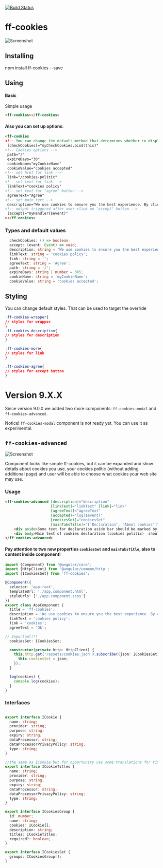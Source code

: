 [![Build Status](https://travis-ci.org/frontendfreelancerdk/ff-cookies.svg?branch=master)](https://travis-ci.org/frontendfreelancerdk/ff-cookies)


# ff-cookies

![Screenshot](https://github.com/frontendfreelancerdk/ff-cookies/blob/master/projects/ff-cookies/screenshot.png?raw=true)

## Installing 

npm install ff-cookies --save

## Using

#### Basic

Simple usage
```html
<ff-cookies></ff-cookies>
```

#### Also you can set up options:
```html
<ff-cookies
<!-- You can change the default method that determines whether to display the component or not. -->
 [checkCookies]="myCheckCookies.bind(this)" 
<!-- Cookies options -->
 path="/"
 expireDays="30"
 cookieName="myCookieName"
 cookieValue="cookies accepted"
<!-- set href for link -->
 link="/cookies-politic"
<!-- set text for link -->
 linkText="cookies policy"
<!-- set text for "agree" button -->
 agreeText="Agree"
<!-- set main text -->
 description="We use cookies to ensure you the best experience. By clicking around the site you accept our "
<!-- output triggered after user click on "accept" button -->
 (accept)="myHandler($event)"
></ff-cookies>
```

### Types and default values 
```typescript
  checkCookies: () => boolean;
  accept: (event: Event) => void;
  description: string = 'We use cookies to ensure you the best experience. By clicking around the site you accept our ';
  linkText: string = 'cookies policy';
  link: string = '';
  agreeText: string = 'Agree';
  path: string = '/';
  expireDays: string | number = 365;
  cookieName: string = 'myCookieName';
  cookieValue: string = 'cookies accepted';
```

## Styling 

You can change default styles. That can be used to target the override

```css
.ff-cookies-wrapper{
// styles for wrapper
}
.ff-cookies-description{
// styles for description
}

.ff-cookies-more{
// styles for link 
}

.ff-cookies-agree{
// styles for accept button
}

```

# Version 9.X.X
Since version 9.0.0 we added two more components: `ff-cookies-modal` and `ff-cookies-advanced`.

Notice! `ff-cookies-modal` component is not ready yet. You can use it as experimental.

## `ff-cookies-advanced`
![Screenshot](https://github.com/frontendfreelancerdk/ff-cookies/blob/master/projects/ff-cookies/screenshot_advanced.png?raw=true)

Component looks like simple ff-cookies, but it can be expanded and show details about cookies you use,
your cookies politic (without adding additional page) and user will be able to choose what cookies your web site may use.

### Usage

```html
<ff-cookies-advanced [description]="description"
                     [linkText]="linkText" [link]="link"
                     [agreeText]="agreeText"
                     (accepted)="log($event)"
                     [cookiesSet]="cookiesSet"
                     [mainTabsTitle]="['Declaration', 'About cookies']">
    <div aside>Some text for declaration aside bar should be marked by 'aside' attr</div>
    <div body>Main text of cookies declaration (cookies politic)  should be marked by 'body' attr</div>
</ff-cookies-advanced>
```
#### Pay attention to two new properties `cookiesSet` and `mainTabsTitle`, also to content inside component!
```typescript
import {Component} from '@angular/core';
import {HttpClient} from '@angular/common/http';
import {ICookiesSet} from 'ff-cookies';

@Component({
  selector: 'app-root',
  templateUrl: './app.component.html',
  styleUrls: ['./app.component.scss']
})
export class AppComponent {
  title = 'ff-cookies';
  description = 'We use cookies to ensure you the best experience. By clicking around the site you accept our ';
  linkText = 'cookies policy';
  link = 'cookies';
  agreeText = 'Ok';

// Important!!!
  cookiesSet: ICookiesSet;

  constructor(private http: HttpClient) {
    this.http.get('/assets/cookies.json').subscribe((json: ICookiesSet) => {
      this.cookiesSet = json;
    });
  }

  log(cookies) {
    console.log(cookies);
  }
}
```

### Interfaces

```typescript

export interface ICookie {
  name: string;
  provider: string;
  purpose: string;
  expiry: string;
  dataProcessor: string;
  dataProcessorPrivacyPolicy: string;
  type: string;
}

//the same as ICookie but for opportunity use some translations for titles
export interface ICookieTitles {
  name: string;
  provider: string;
  purpose: string;
  expiry: string;
  dataProcessor: string;
  dataProcessorPrivacyPolicy: string;
  type: string;
}

export interface ICookiesGroup {
  id: number;
  name: string;
  cookies: ICookie[];
  description: string;
  titles: ICookieTitles;
  required?: boolean;
}

export interface ICookiesSet {
  groups: ICookiesGroup[];
}
```
